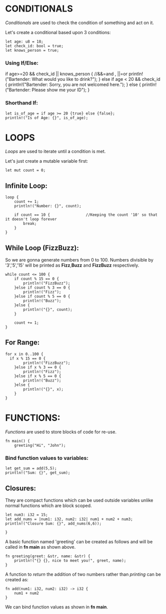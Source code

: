 # CONDITIONALS

*Conditionals* are used to check the condition of something and act on it.

Let's create a conditional based upon 3 conditions:

    let age: u8 = 18;
    let check_id: bool = true;
    let knows_person = true;

### Using If/Else:
if age>=20 && check_id || knows_person {                    //&&=and , ||=or
    println!("Bartender: What would you like to drink?");
}   else if age < 20 && check_id {
    println!("Bartender: Sorry, you are not welcomed here.");
}   else {
    println!("Bartender: Please show me your ID");
}

### Shorthand If:
    let is_of_age = if age >= 20 {true} else {false};
    println!("Is of Age: {}", is_of_age);


# LOOPS

*Loops* are used to iterate until a condition is met.

Let's just create a mutable variable first:

    let mut count = 0;

## Infinite Loop:
    loop {
        count += 1;
        println!("Number: {}", count);

        if count == 10 {                //Keeping the count '10' so that it doesn't loop forever
            break;
        }
    }

## While Loop (FizzBuzz):
So we are gonna generate numbers from 0 to 100. Numbers divisible by '3','5','15' will be printed as **Fizz**,**Buzz** and **FizzBuzz** respectively.

    while count <= 100 {
        if count % 15 == 0 {
            println!("FizzBuzz");
        }else if count % 3 == 0 {
            println!("Fizz");
        }else if count % 5 == 0 {
            println!("Buzz");
        }else {
            println!("{}", count);
        }
        
        count += 1;
    }

## For Range:
    for x in 0..100 {
      if x % 15 == 0 {
            println!("FizzBuzz");
        }else if x % 3 == 0 {
            println!("Fizz");
        }else if x % 5 == 0 {
            println!("Buzz");
        }else {
            println!("{}", x);
        }      
    }


# FUNCTIONS:

*Functions* are used to store blocks of code for re-use.

    fn main() {
        greeting("Hi", "John");

### Bind function values to variables:
    let get_sum = add(5,5);
    println!("Sum: {}", get_sum);

## Closures:
They are compact functions which can be used outside variables unlike normal functions which are block scoped.

    let num3: i32 = 15;
    let add_nums = |num1: i32, num2: i32| num1 + num2 + num3;
    println!("Closure Sum: {}", add_nums(6,6));

    }

A basic function named 'greeting' can be created as follows and will be called in **fn main** as shown above.

    fn greeting(greet: &str, name: &str) {
        println!("{} {}, nice to meet you!", greet, name);
    }

A function to *return* the addition of two numbers rather than *printing* can be created as:

    fn add(num1: i32, num2: i32) -> i32 {
        num1 + num2
    }

We can bind function values as shown in **fn main**.

